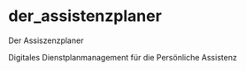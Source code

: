 # der_assistenzplaner

Der Assiszenzplaner

Digitales Dienstplanmanagement für die Persönliche Assistenz
